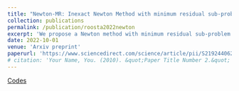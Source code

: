 ```yaml
---
title: "Newton-MR: Inexact Newton Method with minimum residual sub-problem solver"
collection: publications
permalink: /publication/roosta2022newton
excerpt: 'We propose a Newton method with minimum residual sub-problem solver that can be readily applied beyond convexity.'
date: 2022-10-01
venue: 'Arxiv preprint'
paperurl: 'https://www.sciencedirect.com/science/article/pii/S2192440622000119'
# citation: 'Your Name, You. (2010). &quot;Paper Title Number 2.&quot; <i>Journal 1</i>. 1(2).'
---
```


[Codes](https://github.com/yangliu-op/Naive-Newton-MR)

